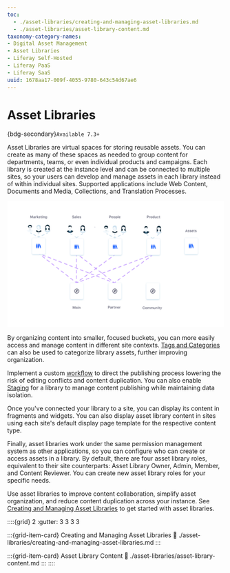 ```yaml
---
toc:
  - ./asset-libraries/creating-and-managing-asset-libraries.md
  - ./asset-libraries/asset-library-content.md
taxonomy-category-names:
- Digital Asset Management
- Asset Libraries
- Liferay Self-Hosted
- Liferay PaaS
- Liferay SaaS
uuid: 1678aa17-009f-4055-9780-643c54d67ae6
---
```

# Asset Libraries

{bdg-secondary}`Available 7.3+`

Asset Libraries are virtual spaces for storing reusable assets. You can create as many of these spaces as needed to group content for departments, teams, or even individual products and campaigns. Each library is created at the instance level and can be connected to multiple sites, so your users can develop and manage assets in each library instead of within individual sites. Supported applications include Web Content, Documents and Media, Collections, and Translation Processes.

![Asset Libraries are virtual spaces where you can create and store reusable assets for your DXP instance.](./asset-libraries/images/01.png)

By organizing content into smaller, focused buckets, you can more easily access and manage content in different site contexts. [Tags and Categories](./tags-and-categories/organizing-content-with-categories-and-tags.md) can also be used to categorize library assets, further improving organization.

Implement a custom [workflow](../process-automation/workflow/introduction-to-workflow.md) to direct the publishing process lowering the risk of editing conflicts and content duplication. You can also enable [Staging](../site-building/publishing-tools/staging.md) for a library to manage content publishing while maintaining data isolation.

Once you've connected your library to a site, you can display its content in fragments and widgets. You can also display asset library content in sites using each site's default display page template for the respective content type.

Finally, asset libraries work under the same permission management system as other applications, so you can configure who can create or access assets in a library. By default, there are four asset library roles, equivalent to their site counterparts: Asset Library Owner, Admin, Member, and Content Reviewer. You can create new asset library roles for your specific needs.

Use asset libraries to improve content collaboration, simplify asset organization, and reduce content duplication across your instance. See [Creating and Managing Asset Libraries](./asset-libraries/creating-and-managing-asset-libraries.md) to get started with asset libraries.

::::{grid} 2
:gutter: 3 3 3 3

:::{grid-item-card} Creating and Managing Asset Libraries
:link: ./asset-libraries/creating-and-managing-asset-libraries.md
:::

:::{grid-item-card} Asset Library Content
:link: ./asset-libraries/asset-library-content.md
:::
::::